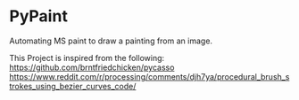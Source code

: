 # PyPaint
Automating MS paint to draw a painting from an image. 

This Project is inspired from the following:
https://github.com/brntfriedchicken/pycasso
https://www.reddit.com/r/processing/comments/djh7ya/procedural_brush_strokes_using_bezier_curves_code/
